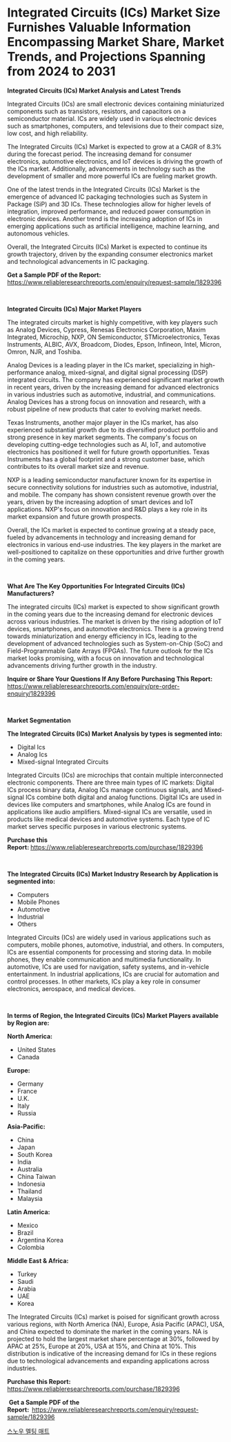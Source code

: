 <p><h1>Integrated Circuits (ICs) Market Size Furnishes Valuable Information Encompassing Market Share, Market Trends, and Projections Spanning from 2024 to 2031</h1></p><p><strong>Integrated Circuits (ICs) Market Analysis and Latest Trends</strong></p>
<p><p>Integrated Circuits (ICs) are small electronic devices containing miniaturized components such as transistors, resistors, and capacitors on a semiconductor material. ICs are widely used in various electronic devices such as smartphones, computers, and televisions due to their compact size, low cost, and high reliability.</p><p>The Integrated Circuits (ICs) Market is expected to grow at a CAGR of 8.3% during the forecast period. The increasing demand for consumer electronics, automotive electronics, and IoT devices is driving the growth of the ICs market. Additionally, advancements in technology such as the development of smaller and more powerful ICs are fueling market growth.</p><p>One of the latest trends in the Integrated Circuits (ICs) Market is the emergence of advanced IC packaging technologies such as System in Package (SiP) and 3D ICs. These technologies allow for higher levels of integration, improved performance, and reduced power consumption in electronic devices. Another trend is the increasing adoption of ICs in emerging applications such as artificial intelligence, machine learning, and autonomous vehicles.</p><p>Overall, the Integrated Circuits (ICs) Market is expected to continue its growth trajectory, driven by the expanding consumer electronics market and technological advancements in IC packaging.</p></p>
<p><strong>Get a Sample PDF of the Report:&nbsp;</strong> <a href="https://www.reliableresearchreports.com/enquiry/request-sample/1829396">https://www.reliableresearchreports.com/enquiry/request-sample/1829396</a></p>
<p>&nbsp;</p>
<p><strong>Integrated Circuits (ICs) Major Market Players</strong></p>
<p><p>The integrated circuits market is highly competitive, with key players such as Analog Devices, Cypress, Renesas Electronics Corporation, Maxim Integrated, Microchip, NXP, ON Semiconductor, STMicroelectronics, Texas Instruments, ALBIC, AVX, Broadcom, Diodes, Epson, Infineon, Intel, Micron, Omron, NJR, and Toshiba.</p><p>Analog Devices is a leading player in the ICs market, specializing in high-performance analog, mixed-signal, and digital signal processing (DSP) integrated circuits. The company has experienced significant market growth in recent years, driven by the increasing demand for advanced electronics in various industries such as automotive, industrial, and communications. Analog Devices has a strong focus on innovation and research, with a robust pipeline of new products that cater to evolving market needs.</p><p>Texas Instruments, another major player in the ICs market, has also experienced substantial growth due to its diversified product portfolio and strong presence in key market segments. The company's focus on developing cutting-edge technologies such as AI, IoT, and automotive electronics has positioned it well for future growth opportunities. Texas Instruments has a global footprint and a strong customer base, which contributes to its overall market size and revenue.</p><p>NXP is a leading semiconductor manufacturer known for its expertise in secure connectivity solutions for industries such as automotive, industrial, and mobile. The company has shown consistent revenue growth over the years, driven by the increasing adoption of smart devices and IoT applications. NXP's focus on innovation and R&D plays a key role in its market expansion and future growth prospects.</p><p>Overall, the ICs market is expected to continue growing at a steady pace, fueled by advancements in technology and increasing demand for electronics in various end-use industries. The key players in the market are well-positioned to capitalize on these opportunities and drive further growth in the coming years.</p></p>
<p>&nbsp;</p>
<p><strong>What Are The Key Opportunities For Integrated Circuits (ICs) Manufacturers?</strong></p>
<p><p>The integrated circuits (ICs) market is expected to show significant growth in the coming years due to the increasing demand for electronic devices across various industries. The market is driven by the rising adoption of IoT devices, smartphones, and automotive electronics. There is a growing trend towards miniaturization and energy efficiency in ICs, leading to the development of advanced technologies such as System-on-Chip (SoC) and Field-Programmable Gate Arrays (FPGAs). The future outlook for the ICs market looks promising, with a focus on innovation and technological advancements driving further growth in the industry.</p></p>
<p><strong>Inquire or Share Your Questions If Any Before Purchasing This Report:</strong> <a href="https://www.reliableresearchreports.com/enquiry/pre-order-enquiry/1829396">https://www.reliableresearchreports.com/enquiry/pre-order-enquiry/1829396</a></p>
<p>&nbsp;</p>
<p><strong>Market Segmentation</strong></p>
<p><strong>The Integrated Circuits (ICs) Market Analysis by types is segmented into:</strong></p>
<p><ul><li>Digital Ics</li><li>Analog Ics</li><li>Mixed-signal Integrated Circuits</li></ul></p>
<p><p>Integrated Circuits (ICs) are microchips that contain multiple interconnected electronic components. There are three main types of IC markets: Digital ICs process binary data, Analog ICs manage continuous signals, and Mixed-signal ICs combine both digital and analog functions. Digital ICs are used in devices like computers and smartphones, while Analog ICs are found in applications like audio amplifiers. Mixed-signal ICs are versatile, used in products like medical devices and automotive systems. Each type of IC market serves specific purposes in various electronic systems.</p></p>
<p><strong>Purchase this Report:&nbsp;</strong><a href="https://www.reliableresearchreports.com/purchase/1829396">https://www.reliableresearchreports.com/purchase/1829396</a></p>
<p>&nbsp;</p>
<p><strong>The Integrated Circuits (ICs) Market Industry Research by Application is segmented into:</strong></p>
<p><ul><li>Computers</li><li>Mobile Phones</li><li>Automotive</li><li>Industrial</li><li>Others</li></ul></p>
<p><p>Integrated Circuits (ICs) are widely used in various applications such as computers, mobile phones, automotive, industrial, and others. In computers, ICs are essential components for processing and storing data. In mobile phones, they enable communication and multimedia functionality. In automotive, ICs are used for navigation, safety systems, and in-vehicle entertainment. In industrial applications, ICs are crucial for automation and control processes. In other markets, ICs play a key role in consumer electronics, aerospace, and medical devices.</p></p>
<p>&nbsp;</p>
<p><strong>In terms of Region, the Integrated Circuits (ICs) Market Players available by Region are:</strong></p>
<p>
    <p> <strong> North America: </strong>
        <ul>
            <li>United States</li>
            <li>Canada</li>
        </ul>
        </p> 
    <p> <strong> Europe: </strong>
        <ul>
            <li>Germany</li>
            <li>France</li>
            <li>U.K.</li>
            <li>Italy</li>
            <li>Russia</li>
        </ul>
        </p> 
    <p> <strong> Asia-Pacific: </strong>
        <ul>
            <li>China</li>
            <li>Japan</li>
            <li>South Korea</li>
            <li>India</li>
            <li>Australia</li>
            <li>China Taiwan</li>
            <li>Indonesia</li>
            <li>Thailand</li>
            <li>Malaysia</li>
        </ul>
        </p> 
    <p> <strong> Latin America: </strong>
        <ul>
            <li>Mexico</li>
            <li>Brazil</li>
            <li>Argentina Korea</li>
            <li>Colombia</li>
        </ul>
        </p> 
    <p> <strong> Middle East & Africa: </strong>
        <ul>
            <li>Turkey</li>
            <li>Saudi</li>
            <li>Arabia</li>
            <li>UAE</li>
            <li>Korea</li>
        </ul>
    </p>
    </p>
<p><p>The Integrated Circuits (ICs) market is poised for significant growth across various regions, with North America (NA), Europe, Asia Pacific (APAC), USA, and China expected to dominate the market in the coming years. NA is projected to hold the largest market share percentage at 30%, followed by APAC at 25%, Europe at 20%, USA at 15%, and China at 10%. This distribution is indicative of the increasing demand for ICs in these regions due to technological advancements and expanding applications across industries.</p></p>
<p><strong>Purchase this Report: </strong><a href="https://www.reliableresearchreports.com/purchase/1829396">https://www.reliableresearchreports.com/purchase/1829396</a></p>
<p>&nbsp;<strong>Get a Sample PDF of the Report:&nbsp;&nbsp;</strong><a href="https://www.reliableresearchreports.com/enquiry/request-sample/1829396">https://www.reliableresearchreports.com/enquiry/request-sample/1829396</a></p>
<p><strong></strong></p>
<p><p><a href="https://github.com/sougarounis/Market-Research-Report-List-3/blob/main/256339612331.md">스노우 멜팅 매트</a></p></p>